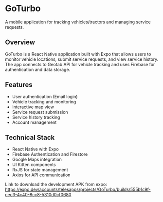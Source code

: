 # GoTurbo

A mobile application for tracking vehicles/tractors and managing service requests.

## Overview

GoTurbo is a React Native application built with Expo that allows users to monitor vehicle locations, submit service requests, and view service history. The app connects to Geotab API for vehicle tracking and uses Firebase for authentication and data storage.

## Features

- User authentication (Email login)
- Vehicle tracking and monitoring
- Interactive map view
- Service request submission
- Service history tracking
- Account management

## Technical Stack

- React Native with Expo
- Firebase Authentication and Firestore
- Google Maps integration
- UI Kitten components
- RxJS for state management
- Axios for API communication

Link to download the development APK from expo:
https://expo.dev/accounts/telesapps/projects/GoTurbo/builds/555b1c9f-cec3-4c40-8cc8-5310d0cf0680

